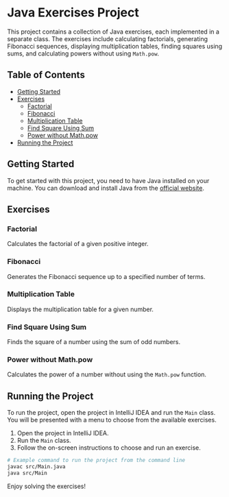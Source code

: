 # Java Exercises Project

This project contains a collection of Java exercises, each implemented in a separate class. The exercises include calculating factorials, generating Fibonacci sequences, displaying multiplication tables, finding squares using sums, and calculating powers without using `Math.pow`.

## Table of Contents

- [Getting Started](#getting-started)
- [Exercises](#exercises)
    - [Factorial](#factorial)
    - [Fibonacci](#fibonacci)
    - [Multiplication Table](#multiplication-table)
    - [Find Square Using Sum](#find-square-using-sum)
    - [Power without Math.pow](#power-without-mathpow)
- [Running the Project](#running-the-project)

## Getting Started

To get started with this project, you need to have Java installed on your machine. You can download and install Java from the [official website](https://www.oracle.com/java/technologies/javase-downloads.html).

## Exercises

### Factorial

Calculates the factorial of a given positive integer.

### Fibonacci

Generates the Fibonacci sequence up to a specified number of terms.

### Multiplication Table

Displays the multiplication table for a given number.

### Find Square Using Sum

Finds the square of a number using the sum of odd numbers.

### Power without Math.pow

Calculates the power of a number without using the `Math.pow` function.

## Running the Project

To run the project, open the project in IntelliJ IDEA and run the `Main` class. You will be presented with a menu to choose from the available exercises.

1. Open the project in IntelliJ IDEA.
2. Run the `Main` class.
3. Follow the on-screen instructions to choose and run an exercise.

```sh
# Example command to run the project from the command line
javac src/Main.java
java src/Main
```

Enjoy solving the exercises!